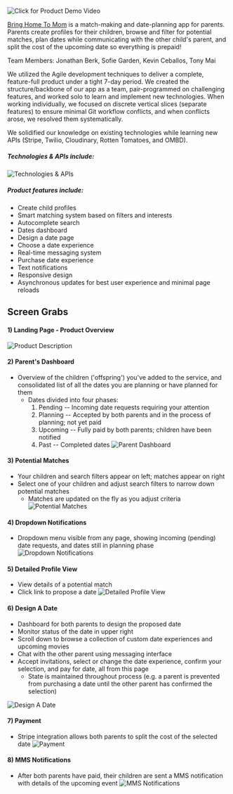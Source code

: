 ![Click for Product Demo Video](https://raw.githubusercontent.com/berkjon/bring-home-to-mom/master/public/images/screenshots/01_landing_page_webm_play.png "Click for Product Demo Video")


[Bring Home To Mom](http://bringhometomom.herokuapp.com/) is a match-making and date-planning app for parents. Parents create profiles for their children, browse and filter for potential matches, plan dates while communicating with the other child's parent, and split the cost of the upcoming date so everything is prepaid!

Team Members: Jonathan Berk, Sofie Garden, Kevin Ceballos, Tony Mai

We utilized the Agile development techniques to deliver a complete, feature-full product under a tight 7-day period. We created the structure/backbone of our app as a team, pair-programmed on challenging features, and worked solo to learn and implement new technologies. When working individually, we focused on discrete vertical slices (separate features) to ensure minimal Git workflow conflicts, and when conflicts arose, we resolved them systematically.

We solidified our knowledge on existing technologies while learning new APIs (Stripe, Twilio, Cloudinary, Rotten Tomatoes, and OMBD).

##### Technologies & APIs include:
![Technologies & APIs](https://raw.githubusercontent.com/berkjon/bring-home-to-mom/master/public/images/screenshots/10_technologies_apis.png "Technologies & APIs")

##### Product features include:
* Create child profiles
* Smart matching system based on filters and interests
* Autocomplete search
* Dates dashboard
* Design a date page
* Choose a date experience
* Real-time messaging system
* Purchase date experience
* Text notifications
* Responsive design
* Asynchronous updates for best user experience and minimal page reloads


## Screen Grabs
#### 1) Landing Page - Product Overview
![Product Description](https://raw.githubusercontent.com/berkjon/bring-home-to-mom/master/public/images/screenshots/02_landing_page_product_desc.png "Product Description")

#### 2) Parent's Dashboard
* Overview of the children ('offspring') you've added to the service, and consolidated list of all the dates you are planning or have planned for them
  * Dates divided into four phases:
    1. Pending -- Incoming date requests requiring your attention
    2. Planning -- Accepted by both parents and in the process of planning; not yet paid
    3. Upcoming -- Fully paid by both parents; children have been notified
    4. Past -- Completed dates
![Parent Dashboard](https://raw.githubusercontent.com/berkjon/bring-home-to-mom/master/public/images/screenshots/03_parent_dashboard.png "Parent Dashboard")

#### 3) Potential Matches
* Your children and search filters appear on left; matches appear on right
* Select one of your children and adjust search filters to narrow down potential matches
  * Matches are updated on the fly as you adjust criteria
![Potential Matches](https://raw.githubusercontent.com/berkjon/bring-home-to-mom/master/public/images/screenshots/04_potential_matches.png "Potential Matches")

#### 4) Dropdown Notifications
* Dropdown menu visible from any page, showing incoming (pending) date requests, and dates still in planning phase
![Dropdown Notifications](https://raw.githubusercontent.com/berkjon/bring-home-to-mom/master/public/images/screenshots/05_dropdown_notifications.png "Dropdown Notifications")

#### 5) Detailed Profile View
* View details of a potential match
* Click link to propose a date
![Detailed Profile View](https://raw.githubusercontent.com/berkjon/bring-home-to-mom/master/public/images/screenshots/06_detailed_profile.png "Detailed Profile View")

#### 6) Design A Date
* Dashboard for both parents to design the proposed date
* Monitor status of the date in upper right
* Scroll down to browse a collection of custom date experiences and upcoming movies
* Chat with the other parent using messaging interface
* Accept invitations, select or change the date experience, confirm your selection, and pay for date, all from this page
  * State is maintained throughout process (e.g. a parent is prevented from purchasing a date until the other parent has confirmed the selection)

![Design A Date](https://raw.githubusercontent.com/berkjon/bring-home-to-mom/master/public/images/screenshots/07_design_date.png "Design A Date")

#### 7) Payment
* Stripe integration allows both parents to split the cost of the selected date
![Payment](https://raw.githubusercontent.com/berkjon/bring-home-to-mom/master/public/images/screenshots/08_payment.png "Payment")

#### 8) MMS Notifications
* After both parents have paid, their children are sent a MMS notification with details of the upcoming event
![MMS Notifications](https://raw.githubusercontent.com/berkjon/bring-home-to-mom/master/public/images/screenshots/09_mms_both.png "MMS Notifications")
